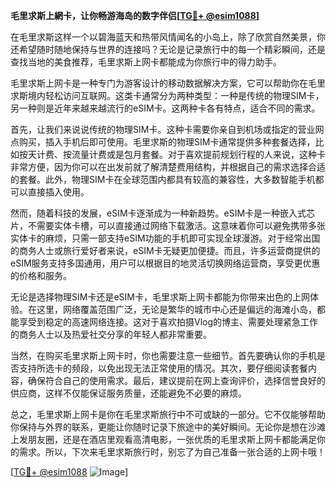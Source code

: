 **毛里求斯上網卡，让你畅游海岛的数字伴侣[[TG💪+ @esim1088](https://t.me/s/esim1088)]**

在毛里求斯这样一个以碧海蓝天和热带风情闻名的小岛上，除了欣赏自然美景，你还希望随时随地保持与世界的连接吗？无论是记录旅行中的每一个精彩瞬间，还是查找当地的美食推荐，毛里求斯上网卡都能成为你旅行中的得力助手。

毛里求斯上网卡是一种专门为游客设计的移动数据解决方案，它可以帮助你在毛里求斯境内轻松访问互联网。这类卡通常分为两种类型：一种是传统的物理SIM卡，另一种则是近年来越来越流行的eSIM卡。这两种卡各有特点，适合不同的需求。

首先，让我们来说说传统的物理SIM卡。这种卡需要你亲自到机场或指定的营业网点购买，插入手机后即可使用。毛里求斯的物理SIM卡通常提供多种套餐选择，比如按天计费、按流量计费或是包月套餐。对于喜欢提前规划行程的人来说，这种卡非常方便，因为你可以在出发前就了解清楚费用结构，并根据自己的需求选择合适的套餐。此外，物理SIM卡在全球范围内都具有较高的兼容性，大多数智能手机都可以直接插入使用。

然而，随着科技的发展，eSIM卡逐渐成为一种新趋势。eSIM卡是一种嵌入式芯片，不需要实体卡槽，可以直接通过网络下载激活。这意味着你可以避免携带多张实体卡的麻烦，只需一部支持eSIM功能的手机即可实现全球漫游。对于经常出国的商务人士或旅行爱好者来说，eSIM卡无疑更加便捷。而且，许多运营商提供的eSIM服务支持多国通用，用户可以根据目的地灵活切换网络运营商，享受更优惠的价格和服务。

无论是选择物理SIM卡还是eSIM卡，毛里求斯上网卡都能为你带来出色的上网体验。在这里，网络覆盖范围广泛，无论是繁华的城市中心还是偏远的海滩小岛，都能享受到稳定的高速网络连接。这对于喜欢拍摄Vlog的博主、需要处理紧急工作的商务人士以及热爱社交分享的年轻人都非常重要。

当然，在购买毛里求斯上网卡时，你也需要注意一些细节。首先要确认你的手机是否支持所选卡的频段，以免出现无法正常使用的情况。其次，要仔细阅读套餐内容，确保符合自己的使用需求。最后，建议提前在网上查询评价，选择信誉良好的供应商，这样不仅能保证服务质量，还能避免不必要的麻烦。

总之，毛里求斯上网卡是你在毛里求斯旅行中不可或缺的一部分。它不仅能够帮助你保持与外界的联系，更能让你随时记录下旅途中的美好瞬间。无论你是想在沙滩上发朋友圈，还是在酒店里观看高清电影，一张优质的毛里求斯上网卡都能满足你的需求。所以，下次来毛里求斯旅行时，别忘了为自己准备一张合适的上网卡哦！

[[TG💪+ @esim1088](https://t.me/s/esim1088) ![Image](https://i.postimg.cc/4NQfJmqS/Snipaste-2025-05-13-00-14-12.png)]